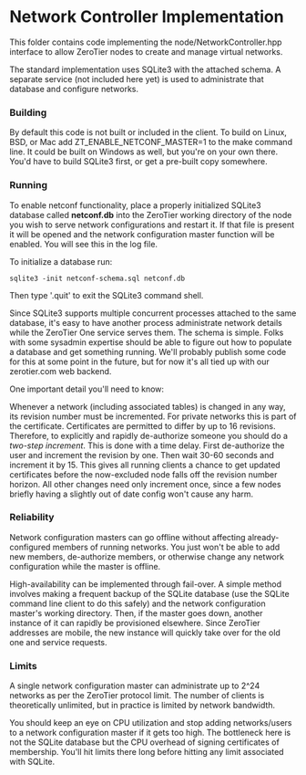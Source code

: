 Network Controller Implementation
======

This folder contains code implementing the node/NetworkController.hpp interface to allow ZeroTier nodes to create and manage virtual networks.

The standard implementation uses SQLite3 with the attached schema. A separate service (not included here yet) is used to administrate that database and configure networks.

### Building

By default this code is not built or included in the client. To build on Linux, BSD, or Mac add ZT_ENABLE_NETCONF_MASTER=1 to the make command line. It could be built on Windows as well, but you're on your own there. You'd have to build SQLite3 first, or get a pre-built copy somewhere.

### Running

To enable netconf functionality, place a properly initialized SQLite3 database called **netconf.db** into the ZeroTier working directory of the node you wish to serve network configurations and restart it. If that file is present it will be opened and the network configuration master function will be enabled. You will see this in the log file.

To initialize a database run:

    sqlite3 -init netconf-schema.sql netconf.db

Then type '.quit' to exit the SQLite3 command shell.

Since SQLite3 supports multiple concurrent processes attached to the same database, it's easy to have another process administrate network details while the ZeroTier One service serves them. The schema is simple. Folks with some sysadmin expertise should be able to figure out how to populate a database and get something running. We'll probably publish some code for this at some point in the future, but for now it's all tied up with our zerotier.com web backend.

One important detail you'll need to know:

Whenever a network (including associated tables) is changed in any way, its revision number must be incremented. For private networks this is part of the certificate. Certificates are permitted to differ by up to 16 revisions. Therefore, to explicitly and rapidly de-authorize someone you should do a *two-step increment*. This is done with a time delay. First de-authorize the user and increment the revision by one. Then wait 30-60 seconds and increment it by 15. This gives all running clients a chance to get updated certificates before the now-excluded node falls off the revision number horizon. All other changes need only increment once, since a few nodes briefly having a slightly out of date config won't cause any harm.

### Reliability

Network configuration masters can go offline without affecting already-configured members of running networks. You just won't be able to add new members, de-authorize members, or otherwise change any network configuration while the master is offline.

High-availability can be implemented through fail-over. A simple method involves making a frequent backup of the SQLite database (use the SQLite command line client to do this safely) and the network configuration master's working directory. Then, if the master goes down, another instance of it can rapidly be provisioned elsewhere. Since ZeroTier addresses are mobile, the new instance will quickly take over for the old one and service requests.

### Limits

A single network configuration master can administrate up to 2^24 networks as per the ZeroTier protocol limit. The number of clients is theoretically unlimited, but in practice is limited by network bandwidth.

You should keep an eye on CPU utilization and stop adding networks/users to a network configuration master if it gets too high. The bottleneck here is not the SQLite database but the CPU overhead of signing certificates of membership. You'll hit limits there long before hitting any limit associated with SQLite.

